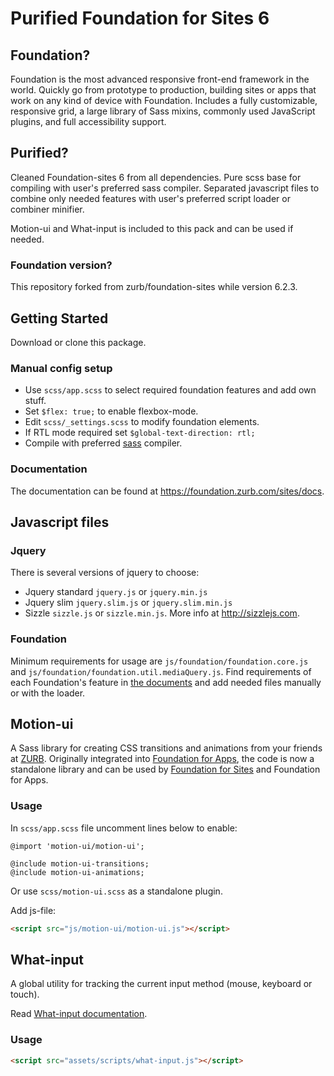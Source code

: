 # Purified Foundation for Sites 6

## Foundation?

Foundation is the most advanced responsive front-end framework in the world. Quickly go from prototype to production, building sites or apps that work on any kind of device with Foundation. Includes a fully customizable, responsive grid, a large library of Sass mixins, commonly used JavaScript plugins, and full accessibility support.

## Purified?

Cleaned Foundation-sites 6 from all dependencies. Pure scss base for compiling with user's preferred sass compiler.
Separated javascript files to combine only needed features with user's preferred script loader or combiner minifier.

Motion-ui and What-input is included to this pack and can be used if needed.

### Foundation version?

This repository forked from zurb/foundation-sites while version 6.2.3.

## Getting Started

Download or clone this package.

### Manual config setup

- Use `scss/app.scss` to select required foundation features and add own stuff.
 - Set `$flex: true;` to enable flexbox-mode.
- Edit `scss/_settings.scss` to modify foundation elements.
 - If RTL mode required set `$global-text-direction: rtl;`
- Compile with preferred [sass](http://sass-lang.com/install) compiler.

### Documentation

The documentation can be found at <https://foundation.zurb.com/sites/docs>.

## Javascript files

### Jquery

There is several versions of jquery to choose:
- Jquery standard `jquery.js` or `jquery.min.js`
- Jquery slim `jquery.slim.js` or `jquery.slim.min.js`
- Sizzle `sizzle.js` or `sizzle.min.js`. More info at http://sizzlejs.com.

### Foundation

Minimum requirements for usage are `js/foundation/foundation.core.js` and `js/foundation/foundation.util.mediaQuery.js`.
Find requirements of each Foundation's feature in [the documents](http://foundation.zurb.com/sites/docs/) and add needed files manually or with the loader.

## Motion-ui

A Sass library for creating CSS transitions and animations from your friends at [ZURB](http://zurb.com). Originally integrated into [Foundation for Apps](http://foundation.zurb.com/apps), the code is now a standalone library and can be used by [Foundation for Sites](http://foundation.zurb.com/sites) and Foundation for Apps.

### Usage

In `scss/app.scss` file uncomment lines below to enable:
```
@import 'motion-ui/motion-ui';

@include motion-ui-transitions;
@include motion-ui-animations;
```
Or use `scss/motion-ui.scss` as a standalone plugin.

Add js-file:
```html
<script src="js/motion-ui/motion-ui.js"></script>
```

## What-input

A global utility for tracking the current input method (mouse, keyboard or touch).

Read [What-input documentation](https://github.com/ten1seven/what-input).

### Usage

```html
<script src="assets/scripts/what-input.js"></script>
```

